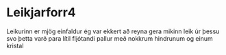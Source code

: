 # Leikjarforr4
Leikurinn er mjög einfaldur ég var ekkert að reyna gera mikinn leik úr þessu svo þetta varð para lítil fljótandi pallur með nokkrum hindrunum og einum kristal 
